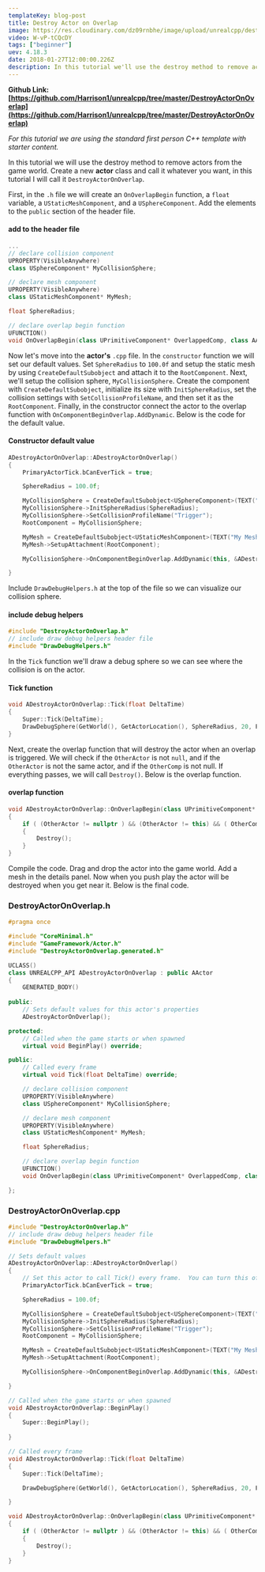 ```yaml
---
templateKey: blog-post
title: Destroy Actor on Overlap
image: https://res.cloudinary.com/dz09rnbhe/image/upload/unrealcpp/destory-on-overlap_b7f8b3.jpg
video: W-vP-tCQcDY
tags: ["beginner"]
uev: 4.18.3
date: 2018-01-27T12:00:00.226Z
description: In this tutorial we'll use the destroy method to remove actors from the game world.
---
```

**Github Link: [https://github.com/Harrison1/unrealcpp/tree/master/DestroyActorOnOverlap](https://github.com/Harrison1/unrealcpp/tree/master/DestroyActorOnOverlap)**

*For this tutorial we are using the standard first person C++ template with starter content.*

In this tutorial we will use the destroy method to remove actors from the game world. Create a new **actor** class and call it whatever you want, in this tutorial I will call it `DestroyActorOnOverlap`.

First, in the `.h` file we will create an `OnOverlapBegin` function, a `float` variable, a `UStaticMeshComponent`, and a `USphereComponent`. Add the elements to the `public` section of the header file.


#### add to the header file
```cpp
...
// declare collision component
UPROPERTY(VisibleAnywhere)
class USphereComponent* MyCollisionSphere;

// declare mesh component
UPROPERTY(VisibleAnywhere)
class UStaticMeshComponent* MyMesh;

float SphereRadius;

// declare overlap begin function
UFUNCTION()
void OnOverlapBegin(class UPrimitiveComponent* OverlappedComp, class AActor* OtherActor, class UPrimitiveComponent* OtherComp, int32 OtherBodyIndex, bool bFromSweep, const FHitResult& SweepResult);
```

Now let's move into the **actor's** `.cpp` file. In the `constructor` function we will set our default values. Set `SphereRadius` to `100.0f` and setup the static mesh by using `CreateDefaultSubobject` and attach it to the `RootComponent`. Next, we'll setup the collision sphere, `MyCollisionSphere`. Create the component with `CreateDefaultSubobject`, initialize its size with `InitSphereRadius`, set the collision settings with `SetCollisionProfileName`, and then set it as the `RootComponent`. Finally, in the constructor connect the actor to the overlap function with `OnComponentBeginOverlap.AddDynamic`. Below is the code for the default value.

#### Constructor default value
```cpp
ADestroyActorOnOverlap::ADestroyActorOnOverlap()
{
	PrimaryActorTick.bCanEverTick = true;

	SphereRadius = 100.0f;

	MyCollisionSphere = CreateDefaultSubobject<USphereComponent>(TEXT("My Sphere Component"));
	MyCollisionSphere->InitSphereRadius(SphereRadius);
	MyCollisionSphere->SetCollisionProfileName("Trigger");
	RootComponent = MyCollisionSphere;

	MyMesh = CreateDefaultSubobject<UStaticMeshComponent>(TEXT("My Mesh"));
	MyMesh->SetupAttachment(RootComponent);

	MyCollisionSphere->OnComponentBeginOverlap.AddDynamic(this, &ADestroyActorOnOverlap::OnOverlapBegin);

}
```

Include `DrawDebugHelpers.h` at the top of the file so we can visualize our collision sphere.

#### include debug helpers
```cpp
#include "DestroyActorOnOverlap.h"
// include draw debug helpers header file
#include "DrawDebugHelpers.h"
```

In the `Tick` function we'll draw a debug sphere so we can see where the collision is on the actor.

#### Tick function
```cpp
void ADestroyActorOnOverlap::Tick(float DeltaTime)
{
	Super::Tick(DeltaTime);
	DrawDebugSphere(GetWorld(), GetActorLocation(), SphereRadius, 20, FColor::Purple, false, -1, 0, 1);	
}
```

Next, create the overlap function that will destroy the actor when an overlap is triggered. We will check if the `OtherActor` is not `null`, and if the `OtherActor` is not the same actor, and if the `OtherComp` is not null. If everything passes, we will call `Destroy()`. Below is the overlap function.


#### overlap function
```cpp
void ADestroyActorOnOverlap::OnOverlapBegin(class UPrimitiveComponent* OverlappedComp, class AActor* OtherActor, class UPrimitiveComponent* OtherComp, int32 OtherBodyIndex, bool bFromSweep, const FHitResult& SweepResult)
{
	if ( (OtherActor != nullptr ) && (OtherActor != this) && ( OtherComp != nullptr ) ) 
	{
		Destroy();
	}
}
```

Compile the code. Drag and drop the actor into the game world. Add a mesh in the details panel. Now when you push play the actor will be destroyed when you get near it. Below is the final code.

### DestroyActorOnOverlap.h
```cpp
#pragma once

#include "CoreMinimal.h"
#include "GameFramework/Actor.h"
#include "DestroyActorOnOverlap.generated.h"

UCLASS()
class UNREALCPP_API ADestroyActorOnOverlap : public AActor
{
	GENERATED_BODY()
	
public:	
	// Sets default values for this actor's properties
	ADestroyActorOnOverlap();

protected:
	// Called when the game starts or when spawned
	virtual void BeginPlay() override;

public:	
	// Called every frame
	virtual void Tick(float DeltaTime) override;

	// declare collision component
	UPROPERTY(VisibleAnywhere)
	class USphereComponent* MyCollisionSphere;

	// declare mesh component
	UPROPERTY(VisibleAnywhere)
	class UStaticMeshComponent* MyMesh;

	float SphereRadius;

	// declare overlap begin function
	UFUNCTION()
	void OnOverlapBegin(class UPrimitiveComponent* OverlappedComp, class AActor* OtherActor, class UPrimitiveComponent* OtherComp, int32 OtherBodyIndex, bool bFromSweep, const FHitResult& SweepResult);

};
```

### DestroyActorOnOverlap.cpp
```cpp
#include "DestroyActorOnOverlap.h"
// include draw debug helpers header file
#include "DrawDebugHelpers.h"

// Sets default values
ADestroyActorOnOverlap::ADestroyActorOnOverlap()
{
 	// Set this actor to call Tick() every frame.  You can turn this off to improve performance if you don't need it.
	PrimaryActorTick.bCanEverTick = true;

	SphereRadius = 100.0f;

	MyCollisionSphere = CreateDefaultSubobject<USphereComponent>(TEXT("My Sphere Component"));
	MyCollisionSphere->InitSphereRadius(SphereRadius);
	MyCollisionSphere->SetCollisionProfileName("Trigger");
	RootComponent = MyCollisionSphere;

	MyMesh = CreateDefaultSubobject<UStaticMeshComponent>(TEXT("My Mesh"));
	MyMesh->SetupAttachment(RootComponent);

	MyCollisionSphere->OnComponentBeginOverlap.AddDynamic(this, &ADestroyActorOnOverlap::OnOverlapBegin);

}

// Called when the game starts or when spawned
void ADestroyActorOnOverlap::BeginPlay()
{
	Super::BeginPlay();
	
}

// Called every frame
void ADestroyActorOnOverlap::Tick(float DeltaTime)
{
	Super::Tick(DeltaTime);

	DrawDebugSphere(GetWorld(), GetActorLocation(), SphereRadius, 20, FColor::Purple, false, -1, 0, 1);	

}

void ADestroyActorOnOverlap::OnOverlapBegin(class UPrimitiveComponent* OverlappedComp, class AActor* OtherActor, class UPrimitiveComponent* OtherComp, int32 OtherBodyIndex, bool bFromSweep, const FHitResult& SweepResult)
{
	if ( (OtherActor != nullptr ) && (OtherActor != this) && ( OtherComp != nullptr ) ) 
	{
		Destroy();
	}
}
```